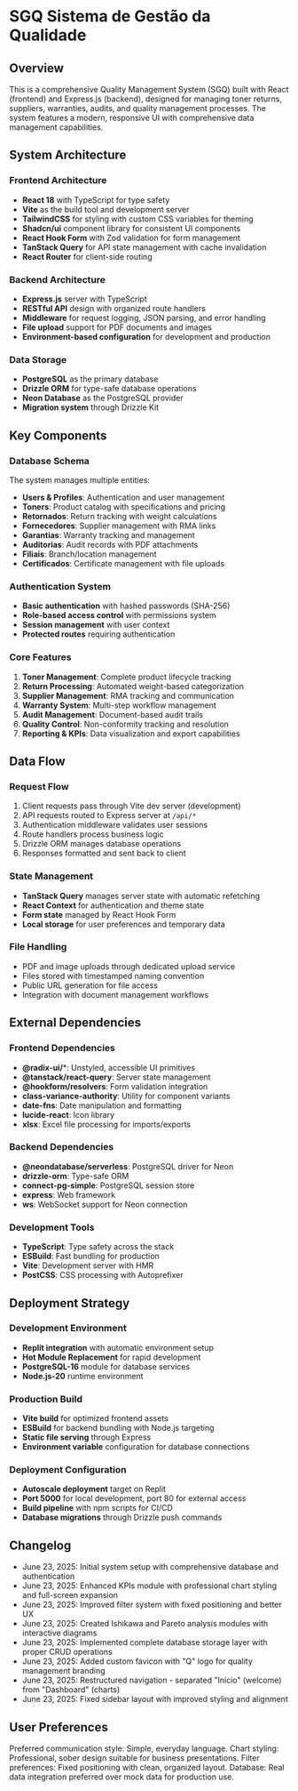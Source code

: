 # SGQ Sistema de Gestão da Qualidade

## Overview

This is a comprehensive Quality Management System (SGQ) built with React (frontend) and Express.js (backend), designed for managing toner returns, suppliers, warranties, audits, and quality management processes. The system features a modern, responsive UI with comprehensive data management capabilities.

## System Architecture

### Frontend Architecture
- **React 18** with TypeScript for type safety
- **Vite** as the build tool and development server
- **TailwindCSS** for styling with custom CSS variables for theming
- **Shadcn/ui** component library for consistent UI components
- **React Hook Form** with Zod validation for form management
- **TanStack Query** for API state management with cache invalidation
- **React Router** for client-side routing

### Backend Architecture
- **Express.js** server with TypeScript
- **RESTful API** design with organized route handlers
- **Middleware** for request logging, JSON parsing, and error handling
- **File upload** support for PDF documents and images
- **Environment-based configuration** for development and production

### Data Storage
- **PostgreSQL** as the primary database
- **Drizzle ORM** for type-safe database operations
- **Neon Database** as the PostgreSQL provider
- **Migration system** through Drizzle Kit

## Key Components

### Database Schema
The system manages multiple entities:
- **Users & Profiles**: Authentication and user management
- **Toners**: Product catalog with specifications and pricing
- **Retornados**: Return tracking with weight calculations
- **Fornecedores**: Supplier management with RMA links
- **Garantias**: Warranty tracking and management
- **Auditorias**: Audit records with PDF attachments
- **Filiais**: Branch/location management
- **Certificados**: Certificate management with file uploads

### Authentication System
- **Basic authentication** with hashed passwords (SHA-256)
- **Role-based access control** with permissions system
- **Session management** with user context
- **Protected routes** requiring authentication

### Core Features
1. **Toner Management**: Complete product lifecycle tracking
2. **Return Processing**: Automated weight-based categorization
3. **Supplier Management**: RMA tracking and communication
4. **Warranty System**: Multi-step workflow management
5. **Audit Management**: Document-based audit trails
6. **Quality Control**: Non-conformity tracking and resolution
7. **Reporting & KPIs**: Data visualization and export capabilities

## Data Flow

### Request Flow
1. Client requests pass through Vite dev server (development)
2. API requests routed to Express server at `/api/*`
3. Authentication middleware validates user sessions
4. Route handlers process business logic
5. Drizzle ORM manages database operations
6. Responses formatted and sent back to client

### State Management
- **TanStack Query** manages server state with automatic refetching
- **React Context** for authentication and theme state
- **Form state** managed by React Hook Form
- **Local storage** for user preferences and temporary data

### File Handling
- PDF and image uploads through dedicated upload service
- Files stored with timestamped naming convention
- Public URL generation for file access
- Integration with document management workflows

## External Dependencies

### Frontend Dependencies
- **@radix-ui/***: Unstyled, accessible UI primitives
- **@tanstack/react-query**: Server state management
- **@hookform/resolvers**: Form validation integration
- **class-variance-authority**: Utility for component variants
- **date-fns**: Date manipulation and formatting
- **lucide-react**: Icon library
- **xlsx**: Excel file processing for imports/exports

### Backend Dependencies
- **@neondatabase/serverless**: PostgreSQL driver for Neon
- **drizzle-orm**: Type-safe ORM
- **connect-pg-simple**: PostgreSQL session store
- **express**: Web framework
- **ws**: WebSocket support for Neon connection

### Development Tools
- **TypeScript**: Type safety across the stack
- **ESBuild**: Fast bundling for production
- **Vite**: Development server with HMR
- **PostCSS**: CSS processing with Autoprefixer

## Deployment Strategy

### Development Environment
- **Replit integration** with automatic environment setup
- **Hot Module Replacement** for rapid development
- **PostgreSQL-16** module for database services
- **Node.js-20** runtime environment

### Production Build
- **Vite build** for optimized frontend assets
- **ESBuild** for backend bundling with Node.js targeting
- **Static file serving** through Express
- **Environment variable** configuration for database connections

### Deployment Configuration
- **Autoscale deployment** target on Replit
- **Port 5000** for local development, port 80 for external access
- **Build pipeline** with npm scripts for CI/CD
- **Database migrations** through Drizzle push commands

## Changelog
- June 23, 2025: Initial system setup with comprehensive database and authentication
- June 23, 2025: Enhanced KPIs module with professional chart styling and full-screen expansion
- June 23, 2025: Improved filter system with fixed positioning and better UX
- June 23, 2025: Created Ishikawa and Pareto analysis modules with interactive diagrams
- June 23, 2025: Implemented complete database storage layer with proper CRUD operations
- June 23, 2025: Added custom favicon with "Q" logo for quality management branding
- June 23, 2025: Restructured navigation - separated "Início" (welcome) from "Dashboard" (charts)
- June 23, 2025: Fixed sidebar layout with improved styling and alignment

## User Preferences

Preferred communication style: Simple, everyday language.
Chart styling: Professional, sober design suitable for business presentations.
Filter preferences: Fixed positioning with clean, organized layout.
Database: Real data integration preferred over mock data for production use.